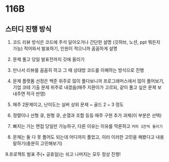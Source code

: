 # 116B

## 스터디 진행 방식

1. 코드 리뷰 방식은 코드에 주석 달아오거나 간단한 설명 (깃허브, 노션, ppt 뭐든지 가능) 적어와서 발표하기, 인원이 적으니까 꼼꼼하게 설명

2. 문제 풀고 당일 발표전까지 깃에 올리기

3. 만나서 리뷰를 꼼꼼히 하고 그 때 상대방 코드를 이해하는 방식으로 진행

4. 문제 플랫폼 선정은 백준 위주로 많이 풀다보니까 프로그래머스에서 많이 풀어보기, 기업 코테 기출 문제 위주로 내겠음(매주 지환이가 고르되, 같이 풀고 싶은 문제 보내주면 적극 반영)

5. 매주 2문제이고, 난이도는 실버 상위 문제 ~ 골드 2 ~ 3 정도

6. 정렬이나 선형 큐, 원형 큐, 순열과 조합 등등 매주 구현 추가 과제(이 부분은 선택)

7. 빠지는 거는 면접 당일만 가능하구, 다른 이유는 이유를 막론하고 `커피 1잔씩 돌리기`
   
8. 문제는 둘 다 못 풀어도 되는데 어디까지 풀었고, 이러 이러한 고민을 해봤다고 내용 말하기(충분히 고민해보기)

9.프로젝트 발표 주(+ 공휴일)는 쉬고 나머지는 모두 정상 진행!


<!--

**Here are some ideas to get you started:**

🙋‍♀️ A short introduction - what is your organization all about?
🌈 Contribution guidelines - how can the community get involved?
👩‍💻 Useful resources - where can the community find your docs? Is there anything else the community should know?
🍿 Fun facts - what does your team eat for breakfast?
🧙 Remember, you can do mighty things with the power of [Markdown](https://docs.github.com/github/writing-on-github/getting-started-with-writing-and-formatting-on-github/basic-writing-and-formatting-syntax)
-->
